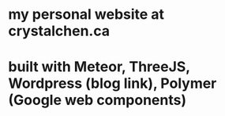 # my personal website at crystalchen.ca
# built with Meteor, ThreeJS, Wordpress (blog link), Polymer (Google web components)
